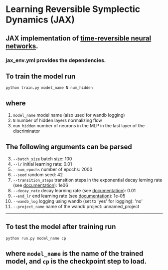 # Learning Reversible Symplectic Dynamics (JAX)

## JAX implementation of [time-reversible neural networks](https://arxiv.org/abs/2204.12323).

### jax_env.yml provides the dependencies.

## To train the model run 

```console
python train.py model_name N num_hidden
```

## where 

1. `model_name`  model name (also used for wandb logging)
2. `N`  number of hidden layers normalizing flow
3. `num_hidden`  number of neurons in the MLP in the last layer of the discriminator

## The following arguments can be parsed 

3. `--batch_size`  batch size: 100
4. `--lr`  initial learning rate: 0.01
5. `--num_epochs`  number of epochs: 2000
6. `--seed`  random seed: 42
7. `--transition_steps`  transition steps in the exponential decay lerning rate (see [documentation](https://optax.readthedocs.io/en/latest/api.html?highlight=exponential#optax.exponential_decay)): 1e06
8. `--decay_rate`  decay learning rate (see [documentation](https://optax.readthedocs.io/en/latest/api.html?highlight=exponential#optax.exponential_decay)): 0.01
9. `--end_lr`  end learning rate (see [documentation](https://optax.readthedocs.io/en/latest/api.html?highlight=exponential#optax.exponential_decay)): 1e-05
10. `--wandb_log`  logging using wandb (set to 'yes' for logging): 'no'
11. `--project_name`  name of the wandb project: unnamed_project

---

## To test the model after training run

```console
python run.py model_name cp
```

## where `model_name` is the name of the trained model, and `cp` is the checkpoint step to load.